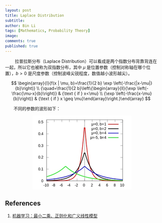 ```yaml
---
layout: post
title: Laplace Distribution
subtitle:
author: Bin Li
tags: [Mathematics, Probability Theory]
image: 
comments: true
published: true
---
```


　　 拉普拉斯分布（Laplace Distribution）可以看成是两个指数分布背靠背连在一起，所以它也被称为双指数分布，其中 $\mu$ 是位置参数（控制对称轴在哪个位置），$b>0$ 是尺度参数（控制波峰尖锐程度，数值越小波形越尖）。

$$
\begin{array}{l}{f(x | \mu, b)=\frac{1}{2 b} \exp \left(-\frac{|x-\mu|}{b}\right)} \\ {\quad=\frac{1}{2 b}\left\{\begin{array}{ll}{\exp \left(-\frac{\mu-x}{b}\right)} & {\text { if } x<\mu} \\ {\exp \left(-\frac{x-\mu}{b}\right)} & {\text { if } x \geq \mu}\end{array}\right.}\end{array}
$$


　　不同的参数的波形如下：
<p align="center">
  <img width="" height="" src="/img/media/15656742029911.jpg">
</p>




## References
1. [机器学习：最小二乘、正则化和广义线性模型](https://www.jianshu.com/p/f71848c7aaf3)